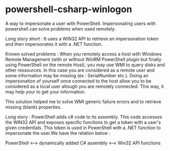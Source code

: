 # powershell-csharp-winlogon
A way to impersonate a user with PowerShell.
Impersonating users with powershell can solve problems when used remotely.

Long story short :
It uses a WIN32 API to retrieve an impersonation token and then impersonates it with a .NET function.

Known solved problems :
When you remotely access a host with Windows Remote Management (with or without WinRM PowerShell plugin but finally using PowerShell on the remote Host), you may use WMI to query disks and other ressources. In this case you are considered as a remote user and some information may be missing (ex : SerialNumber etc.). Doing an impersonation of yourself once connected to the host allow you to be considered as a local user altough you are remotely connected. This way, it may help your to get your information.

This solution helped me to solve WMI generic failure errors and to retrieve missing (blank) properties.

Long story : PowerShell adds c# code to its assembly. This code accesses the WIN32 API and exposes specific functions to get a token with a user's given credentials. This token is used in PowerShell with a .NET function to impersonate the user.We have the relation below :

   PowerShell <--> dynamically added C# assembly <--> Win32 API functions
